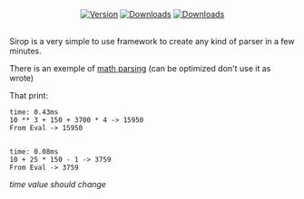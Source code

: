 <div align="center">
  <a href="https://www.npmjs.com/package/sirop"><img src="https://img.shields.io/npm/v/sirop?style=flat" alt="Version" /></a>  
  <a href="https://www.npmjs.com/package/sirop"><img src="https://img.shields.io/npm/dm/sirop?style=flat" alt="Downloads" /></a>
  <a href="https://github.com/rantemma/sirop/actions/workflows/npm.yml"><img src="https://img.shields.io/github/workflow/status/rantemma/sirop/Npm%20Publish" alt="Downloads" /></a>
</div>

<br>

Sirop is a very simple to use framework to create any kind of parser in a few minutes.

There is an exemple of [math parsing](https://github.com/rantemma/sirop/blob/main/exemple/parseMath.js) (can be optimized don't use it as wrote)

That print: 
```
time: 0.43ms
10 ** 3 + 150 + 3700 * 4 -> 15950
From Eval -> 15950 
 

time: 0.08ms
10 + 25 * 150 - 1 -> 3759
From Eval -> 3759
```

*time value should change*
